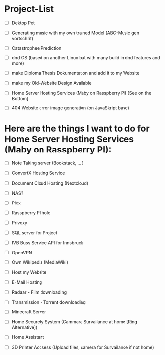 # Project-List
- [ ] Dektop Pet
- [ ] Generating music with my own trained Model (ABC-Music gen vortschrit)
- [ ] Catastrophee Prediction
- [ ] dnd OS (based on another Linux but with many build in dnd features and more)
- [ ] make Diploma Thesis Dokumentation and add it to my Website
- [ ] make my Old-Website Design Available
- [ ] Home Server Hosting Services (Maby on Rasspberry PI) [See on the Bottom]
- [ ] 404 Website error image generation (on JavaSkript base)


# Here are the things I want to do for Home Server Hosting Services (Maby on Rasspberry PI):
- [ ] Note Taking server (Bookstack, ... )
- [ ] ConvertX Hosting Service
- [ ] Document Cloud Hosting (Nextcloud)
- [ ] NAS?
- [ ] Plex
- [ ] Rasspberry PI hole
- [ ] Privoxy
- [ ] SQL server for Project
- [ ] IVB Buss Service API for Innsbruck
- [ ] OpenVPN
- [ ] Own Wikipedia (MediaWiki)
- [ ] Host my Website
- [ ] E-Mail Hosting
- [ ] Radaar - Film downloading
- [ ] Transmission - Torrent downloading
- [ ] Minecraft Server
- [ ] Home Securety System (Cammara Survailance at home [Ring Alternative])
- [ ] Home Assistant
- [ ] 3D Printer Accsess (Upload files, camera for Survailance if not home)




